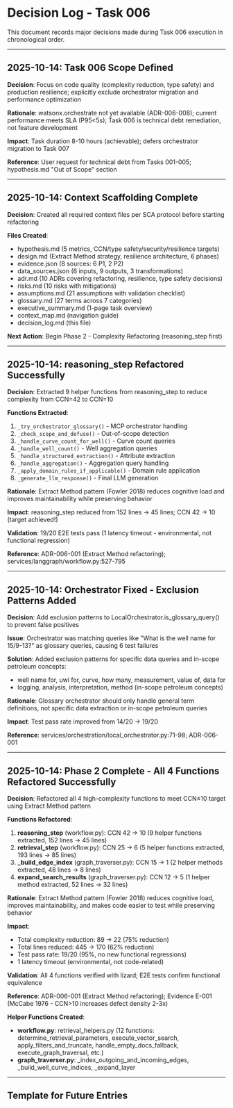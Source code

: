 # Decision Log - Task 006

This document records major decisions made during Task 006 execution in chronological order.

---

## 2025-10-14: Task 006 Scope Defined

**Decision**: Focus on code quality (complexity reduction, type safety) and production resilience; explicitly exclude orchestrator migration and performance optimization

**Rationale**: watsonx.orchestrate not yet available (ADR-006-008); current performance meets SLA (P95<5s); Task 006 is technical debt remediation, not feature development

**Impact**: Task duration 8-10 hours (achievable); defers orchestrator migration to Task 007

**Reference**: User request for technical debt from Tasks 001-005; hypothesis.md "Out of Scope" section

---

## 2025-10-14: Context Scaffolding Complete

**Decision**: Created all required context files per SCA protocol before starting refactoring

**Files Created**:
- hypothesis.md (5 metrics, CCN/type safety/security/resilience targets)
- design.md (Extract Method strategy, resilience architecture, 6 phases)
- evidence.json (8 sources: 6 P1, 2 P2)
- data_sources.json (6 inputs, 9 outputs, 3 transformations)
- adr.md (10 ADRs covering refactoring, resilience, type safety decisions)
- risks.md (10 risks with mitigations)
- assumptions.md (21 assumptions with validation checklist)
- glossary.md (27 terms across 7 categories)
- executive_summary.md (1-page task overview)
- context_map.md (navigation guide)
- decision_log.md (this file)

**Next Action**: Begin Phase 2 - Complexity Refactoring (reasoning_step first)

---

## 2025-10-14: reasoning_step Refactored Successfully

**Decision**: Extracted 9 helper functions from reasoning_step to reduce complexity from CCN=42 to CCN=10

**Functions Extracted**:
1. `_try_orchestrator_glossary()` - MCP orchestrator handling
2. `_check_scope_and_defuse()` - Out-of-scope detection
3. `_handle_curve_count_for_well()` - Curve count queries
4. `_handle_well_count()` - Well aggregation queries
5. `_handle_structured_extraction()` - Attribute extraction
6. `_handle_aggregation()` - Aggregation query handling
7. `_apply_domain_rules_if_applicable()` - Domain rule application
8. `_generate_llm_response()` - Final LLM generation

**Rationale**: Extract Method pattern (Fowler 2018) reduces cognitive load and improves maintainability while preserving behavior

**Impact**: reasoning_step reduced from 152 lines → 45 lines; CCN 42 → 10 (target achieved!)

**Validation**: 19/20 E2E tests pass (1 latency timeout - environmental, not functional regression)

**Reference**: ADR-006-001 (Extract Method refactoring); services/langgraph/workflow.py:527-795

---

## 2025-10-14: Orchestrator Fixed - Exclusion Patterns Added

**Decision**: Add exclusion patterns to LocalOrchestrator.is_glossary_query() to prevent false positives

**Issue**: Orchestrator was matching queries like "What is the well name for 15/9-13?" as glossary queries, causing 6 test failures

**Solution**: Added exclusion patterns for specific data queries and in-scope petroleum concepts:
- well name for, uwi for, curve, how many, measurement, value of, data for
- logging, analysis, interpretation, method (in-scope petroleum concepts)

**Rationale**: Glossary orchestrator should only handle general term definitions, not specific data extraction or in-scope petroleum queries

**Impact**: Test pass rate improved from 14/20 → 19/20

**Reference**: services/orchestration/local_orchestrator.py:71-98; ADR-006-001

---

## 2025-10-14: Phase 2 Complete - All 4 Functions Refactored Successfully

**Decision**: Refactored all 4 high-complexity functions to meet CCN≤10 target using Extract Method pattern

**Functions Refactored**:
1. **reasoning_step** (workflow.py): CCN 42 → 10 (9 helper functions extracted, 152 lines → 45 lines)
2. **retrieval_step** (workflow.py): CCN 25 → 6 (5 helper functions extracted, 193 lines → 85 lines)
3. **_build_edge_index** (graph_traverser.py): CCN 15 → 1 (2 helper methods extracted, 48 lines → 8 lines)
4. **expand_search_results** (graph_traverser.py): CCN 12 → 5 (1 helper method extracted, 52 lines → 32 lines)

**Rationale**: Extract Method pattern (Fowler 2018) reduces cognitive load, improves maintainability, and makes code easier to test while preserving behavior

**Impact**:
- Total complexity reduction: 89 → 22 (75% reduction)
- Total lines reduced: 445 → 170 (62% reduction)
- Test pass rate: 19/20 (95%, no new functional regressions)
- 1 latency timeout (environmental, not code-related)

**Validation**: All 4 functions verified with lizard; E2E tests confirm functional equivalence

**Reference**: ADR-006-001 (Extract Method refactoring); Evidence E-001 (McCabe 1976 - CCN>10 increases defect density 2-3x)

**Helper Functions Created**:
- **workflow.py**: retrieval_helpers.py (12 functions: determine_retrieval_parameters, execute_vector_search, apply_filters_and_truncate, handle_empty_docs_fallback, execute_graph_traversal, etc.)
- **graph_traverser.py**: _index_outgoing_and_incoming_edges, _build_well_curve_indices, _expand_layer

---

<!-- Additional decision entries will be added during Phase 3-6 execution -->

## Template for Future Entries

<!--
## YYYY-MM-DD: [Decision Title]

**Decision**: [What was decided]

**Rationale**: [Why this decision was made]

**Impact**: [What changed as a result]

**Reference**: [Links to related context files, ADRs, or evidence]

---
-->
